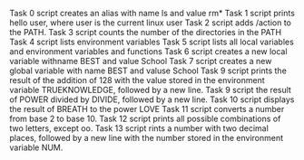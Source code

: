 Task 0 script creates an alias with name ls and value rm*
Task 1 script prints hello user, where user is the current linux user
Task 2 script adds /action to the PATH.
Task 3 script counts the number of the directories in the PATH
Task 4 script lists environment variables
Task 5 script lists all local variables and environment variables and functions
Task 6 script creates a new local variable withname BEST and value School
Task 7 script creates a new global variable with name BEST and valuse School
Task 9 script prints the result of the addition of 128 with the value stored in the environment variable TRUEKNOWLEDGE, followed by a new line.
Task 9 script the result of POWER divided by DIVIDE, followed by a new line.
Task 10 script displays the result of BREATH to the power LOVE
Task 11 script converts a number from base 2 to base 10.
Task 12 script prints all possible combinations of two letters, except oo.
Task 13 script rints a number with two decimal places, followed by a new line with the number  stored in the environment variable NUM.
